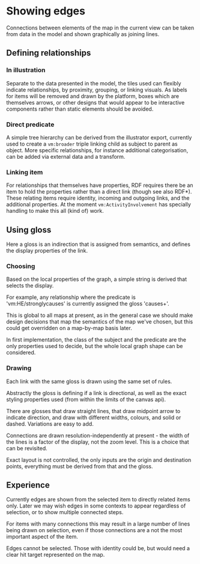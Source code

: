 # Showing edges

Connections between elements of the map in the current view can be taken from data in the model and shown graphically as joining lines.

## Defining relationships

### In illustration

Separate to the data presented in the model, the tiles used can flexibly indicate relationships, by proximity, grouping, or linking visuals. As labels for items will be removed and drawn by the platform, boxes which are themselves arrows, or other designs that would appear to be interactive components rather than static elements should be avoided.

### Direct predicate

A simple tree hierarchy can be derived from the illustrator export, currently used to create a `vm:broader` triple linking child as subject to parent as object. More specific relationships, for instance additional categorisation, can be added via external data and a transform.

### Linking item

For relationships that themselves have properties, RDF requires there be an item to hold the properties rather than a direct link (though see also RDF\*). These relating items require identity, incoming and outgoing links, and the additional properties. At the moment `vm:ActivityInvolvement` has specially handling to make this all (kind of) work.


## Using gloss

Here a gloss is an indirection that is assigned from semantics, and defines the display properties of the link.

### Choosing

Based on the local properties of the graph, a simple string is derived that selects the display.

For example, any relationship where the predicate is 'vm:HE/stronglycauses' is currently assigned the gloss 'causes+'.

This is global to all maps at present, as in the general case we should make design decisions that map the semantics of the map we've chosen, but this could get overridden on a map-by-map basis later.

In first implementation, the class of the subject and the predicate are the only properties used to decide, but the whole local graph shape can be considered.

### Drawing

Each link with the same gloss is drawn using the same set of rules.

Abstractly the gloss is defining if a link is directional, as well as the exact styling properties used (from within the limits of the canvas api).

There are glosses that draw straight lines, that draw midpoint arrow to indicate direction, and draw with different widths, colours, and solid or dashed. Variations are easy to add.

Connections are drawn resolution-independently at present - the width of the lines is a factor of the display, not the zoom level. This is a choice that can be revisited.

Exact layout is not controlled, the only inputs are the origin and destination points, everything must be derived from that and the gloss.


## Experience

Currently edges are shown from the selected item to directly related items only. Later we may wish edges in some contexts to appear regardless of selection, or to show multiple connected steps.

For items with many connections this may result in a large number of lines being drawn on selection, even if those connections are a not the most important aspect of the item.

Edges cannot be selected. Those with identity could be, but would need a clear hit target represented on the map.
